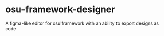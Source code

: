 # osu-framework-designer
 A figma-like editor for osu!framework with an ability to export designs as code
